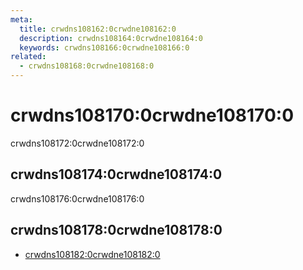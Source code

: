 ```yaml
---
meta:
  title: crwdns108162:0crwdne108162:0
  description: crwdns108164:0crwdne108164:0
  keywords: crwdns108166:0crwdne108166:0
related:
  - crwdns108168:0crwdne108168:0
---
```


# crwdns108170:0crwdne108170:0

crwdns108172:0crwdne108172:0

<entry-ad />

## crwdns108174:0crwdne108174:0

crwdns108176:0crwdne108176:0

<example file="v-touch/usage" />

## crwdns108178:0crwdne108178:0

- [crwdns108182:0crwdne108182:0](crwdns108180:0crwdne108180:0)

<backmatter />
